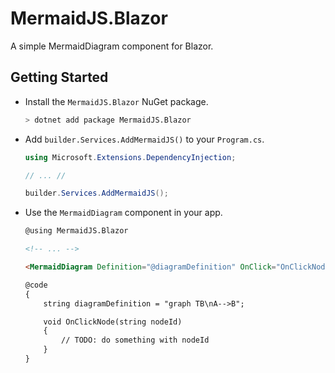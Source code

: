 # MermaidJS.Blazor

A simple MermaidDiagram component for Blazor.

## Getting Started

* Install the `MermaidJS.Blazor` NuGet package.

  ```bash
  > dotnet add package MermaidJS.Blazor
  ```

* Add `builder.Services.AddMermaidJS()` to your `Program.cs`.

  ```csharp
  using Microsoft.Extensions.DependencyInjection;

  // ... //

  builder.Services.AddMermaidJS();
  ```

* Use the `MermaidDiagram` component in your app.

  ```html
  @using MermaidJS.Blazor

  <!-- ... -->

  <MermaidDiagram Definition="@diagramDefinition" OnClick="OnClickNode" />

  @code
  {
      string diagramDefinition = "graph TB\nA-->B";

      void OnClickNode(string nodeId)
      {
          // TODO: do something with nodeId
      }
  }
  ```
  